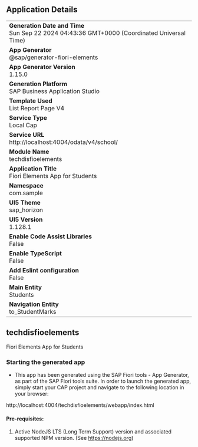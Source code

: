 ## Application Details
|               |
| ------------- |
|**Generation Date and Time**<br>Sun Sep 22 2024 04:43:36 GMT+0000 (Coordinated Universal Time)|
|**App Generator**<br>@sap/generator-fiori-elements|
|**App Generator Version**<br>1.15.0|
|**Generation Platform**<br>SAP Business Application Studio|
|**Template Used**<br>List Report Page V4|
|**Service Type**<br>Local Cap|
|**Service URL**<br>http://localhost:4004/odata/v4/school/|
|**Module Name**<br>techdisfioelements|
|**Application Title**<br>Fiori Elements App for Students|
|**Namespace**<br>com.sample|
|**UI5 Theme**<br>sap_horizon|
|**UI5 Version**<br>1.128.1|
|**Enable Code Assist Libraries**<br>False|
|**Enable TypeScript**<br>False|
|**Add Eslint configuration**<br>False|
|**Main Entity**<br>Students|
|**Navigation Entity**<br>to_StudentMarks|

## techdisfioelements

Fiori Elements App for Students

### Starting the generated app

-   This app has been generated using the SAP Fiori tools - App Generator, as part of the SAP Fiori tools suite.  In order to launch the generated app, simply start your CAP project and navigate to the following location in your browser:

http://localhost:4004/techdisfioelements/webapp/index.html

#### Pre-requisites:

1. Active NodeJS LTS (Long Term Support) version and associated supported NPM version.  (See https://nodejs.org)



